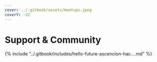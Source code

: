 ```yaml
---
cover: ../.gitbook/assets/meetups.jpeg
coverY: -32
---
```


# Support & Community

{% include "../.gitbook/includes/hello-future-ascencion-hac....md" %}
